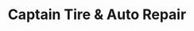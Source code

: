 ---
title: "Captain Tire & Auto Repair"
url: /rome/captain-tire-and-auto-repair/
shop: motorcycle
---